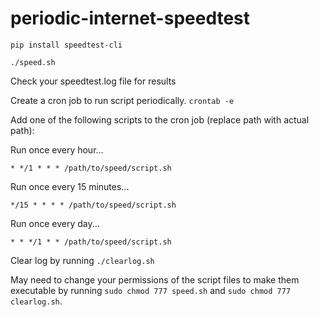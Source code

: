 # periodic-internet-speedtest
`pip install speedtest-cli`

`./speed.sh`

Check your speedtest.log file for results

Create a cron job to run script periodically.
`crontab -e`

Add one of the following scripts to the cron job (replace path with actual path):

Run once every hour...

`* */1 * * * /path/to/speed/script.sh`

Run once every 15 minutes...

`*/15 * * * * /path/to/speed/script.sh`

Run once every day...

`* * */1 * * /path/to/speed/script.sh`

Clear log by running `./clearlog.sh`

May need to change your permissions of the script files to make them executable by running `sudo chmod 777 speed.sh` and `sudo chmod 777 clearlog.sh`.
